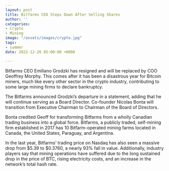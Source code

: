 ```yaml
---
layout: post
title: Bitfarms CEO Steps Down After Selling Shares
author: ''
categories:
- Crypto
- Mining
image: "/assets/images/crypto.jpg"
tags:
- summer
date: 2022-12-26 05:00:00 +0000

---
```

Bitfarms CEO Emiliano Grodzki has resigned and will be replaced by COO Geoffrey Morphy. This comes after it has been a disastrous year for Bitcoin miners, much like every other sector in the crypto industry, contributing to some large mining firms to declare bankruptcy.

The Bitfarms announced Grodzki’s departure in a statement, adding that he will continue serving as a Board Director. Co-founder Nicolas Bonta will transition from Executive Chairman to Chairman of the Board of Directors.

Bonta credited Geoff for transforming Bitfarms from a wholly Canadian trading business into a global force. Bitfarms, a publicly traded, self-mining firm established in 2017 has 10 Bitfarm-operated mining farms located in Canada, the United States, Paraguay, and Argentina.

In the last year, Bitfarms’ trading price on Nasdaq has also seen a massive drop from $5.39 to $0.3760, a nearly 93% fall in value. Additionally, industry players say that mining operations have suffered due to the long sustained drop in the price of BTC, rising electricity costs, and an increase in the network’s total hash rate.